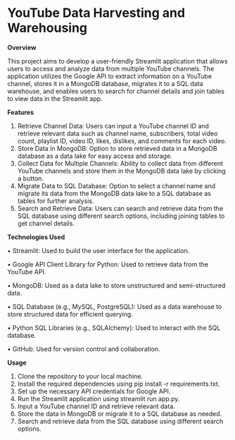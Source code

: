 # YouTube Data Harvesting and Warehousing

**Overview**

This project aims to develop a user-friendly Streamlit application that allows users to access and analyze data from multiple YouTube channels. The application utilizes the Google API to extract information on a YouTube channel, stores it in a MongoDB database, migrates it to a SQL data warehouse, and enables users to search for channel details and join tables to view data in the Streamlit app.

**Features**

1.	Retrieve Channel Data: Users can input a YouTube channel ID and retrieve relevant data such as channel name, subscribers, total video count, playlist ID, video ID, likes, dislikes, and comments for each video.
2.	Store Data in MongoDB: Option to store retrieved data in a MongoDB database as a data lake for easy access and storage.
3.	Collect Data for Multiple Channels: Ability to collect data from different YouTube channels and store them in the MongoDB data lake by clicking a button.
4.	Migrate Data to SQL Database: Option to select a channel name and migrate its data from the MongoDB data lake to a SQL database as tables for further analysis.
5.	Search and Retrieve Data: Users can search and retrieve data from the SQL database using different search options, including joining tables to get channel details.

**Technologies Used**

•	Streamlit: Used to build the user interface for the application.

•	Google API Client Library for Python: Used to retrieve data from the YouTube API.


•	MongoDB: Used as a data lake to store unstructured and semi-structured data.

•	SQL Database (e.g., MySQL, PostgreSQL): Used as a data warehouse to store structured data for efficient querying.


•	Python SQL Libraries (e.g., SQLAlchemy): Used to interact with the SQL database.

•	GitHub: Used for version control and collaboration.

**Usage**

1.	Clone the repository to your local machine.
2.	Install the required dependencies using pip install -r requirements.txt.
3.	Set up the necessary API credentials for Google API.
4.	Run the Streamlit application using streamlit run app.py.
5.	Input a YouTube channel ID and retrieve relevant data.
6.	Store the data in MongoDB or migrate it to a SQL database as needed.
7.	Search and retrieve data from the SQL database using different search options.
